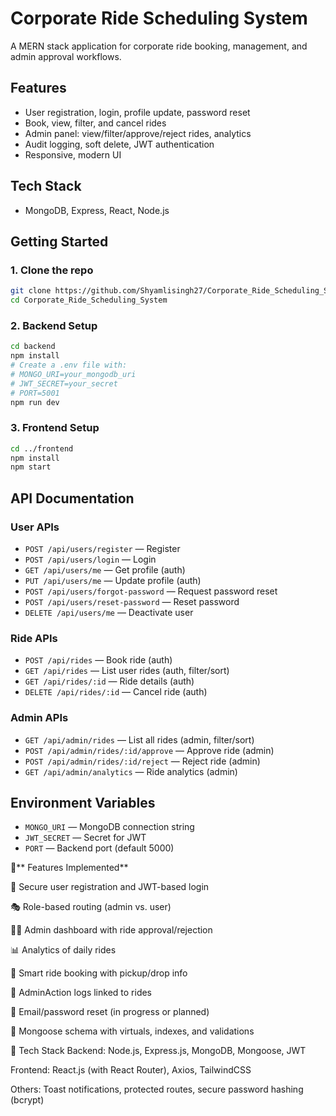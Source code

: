 # Corporate Ride Scheduling System

A MERN stack application for corporate ride booking, management, and admin approval workflows.

## Features

- User registration, login, profile update, password reset
- Book, view, filter, and cancel rides
- Admin panel: view/filter/approve/reject rides, analytics
- Audit logging, soft delete, JWT authentication
- Responsive, modern UI

## Tech Stack

- MongoDB, Express, React, Node.js

## Getting Started

### 1. Clone the repo

```sh
git clone https://github.com/Shyamlisingh27/Corporate_Ride_Scheduling_System.git
cd Corporate_Ride_Scheduling_System
```

### 2. Backend Setup

```sh
cd backend
npm install
# Create a .env file with:
# MONGO_URI=your_mongodb_uri
# JWT_SECRET=your_secret
# PORT=5001
npm run dev
```

### 3. Frontend Setup

```sh
cd ../frontend
npm install
npm start
```

## API Documentation

### User APIs

- `POST /api/users/register` — Register
- `POST /api/users/login` — Login
- `GET /api/users/me` — Get profile (auth)
- `PUT /api/users/me` — Update profile (auth)
- `POST /api/users/forgot-password` — Request password reset
- `POST /api/users/reset-password` — Reset password
- `DELETE /api/users/me` — Deactivate user

### Ride APIs

- `POST /api/rides` — Book ride (auth)
- `GET /api/rides` — List user rides (auth, filter/sort)
- `GET /api/rides/:id` — Ride details (auth)
- `DELETE /api/rides/:id` — Cancel ride (auth)

### Admin APIs

- `GET /api/admin/rides` — List all rides (admin, filter/sort)
- `POST /api/admin/rides/:id/approve` — Approve ride (admin)
- `POST /api/admin/rides/:id/reject` — Reject ride (admin)
- `GET /api/admin/analytics` — Ride analytics (admin)

## Environment Variables

- `MONGO_URI` — MongoDB connection string
- `JWT_SECRET` — Secret for JWT
- `PORT` — Backend port (default 5000)

🎯** Features Implemented**

🔐 Secure user registration and JWT-based login

🎭 Role-based routing (admin vs. user)

🧑‍💼 Admin dashboard with ride approval/rejection

📊 Analytics of daily rides

📌 Smart ride booking with pickup/drop info

📁 AdminAction logs linked to rides

🚨 Email/password reset (in progress or planned)

🧾 Mongoose schema with virtuals, indexes, and validations

🧪 Tech Stack
Backend: Node.js, Express.js, MongoDB, Mongoose, JWT

Frontend: React.js (with React Router), Axios, TailwindCSS

Others: Toast notifications, protected routes, secure password hashing (bcrypt)


